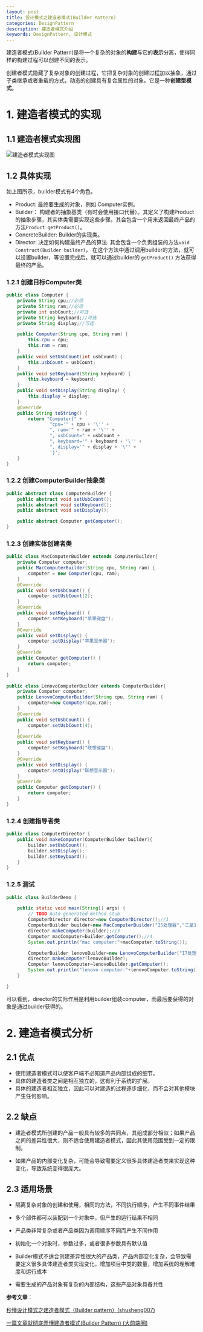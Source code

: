 ```yaml
---
layout: post
title: 设计模式之建造者模式(Builder Pattern)
categories: DesignPattern
description: 建造者模式介绍
keywords: DesignPattern, 设计模式
---
```


建造者模式(Builder Pattern)是将一个复杂的对象的**构建**与它的**表示**分离，使得同样的构建过程可以创建不同的表示。

创建者模式隐藏了复杂对象的创建过程，它把复杂对象的创建过程加以抽象，通过子类继承或者重载的方式，动态的创建具有复合属性的对象。它是一种**创建型模式**。

# 1. 建造者模式的实现

## 1.1 建造者模式实现图

![建造者模式实现图](/images/posts/designpattern/Builder_UML_class_diagram.png)

## 1.2 具体实现

如上图所示，builder模式有4个角色。

- Product: 最终要生成的对象，例如 Computer实例。
- Builder： 构建者的抽象基类（有时会使用接口代替）。其定义了构建Product的抽象步骤，其实体类需要实现这些步骤。其会包含一个用来返回最终产品的方法`Product getProduct()`。
- ConcreteBuilder: Builder的实现类。
- Director: 决定如何构建最终产品的算法. 其会包含一个负责组装的方法`void Construct(Builder builder)`， 在这个方法中通过调用builder的方法，就可以设置builder，等设置完成后，就可以通过builder的 `getProduct()` 方法获得最终的产品。

### 1.2.1 创建目标Computer类

```java
public class Computer {
	private String cpu;//必须
    private String ram;//必须
    private int usbCount;//可选
    private String keyboard;//可选
    private String display;//可选

    public Computer(String cpu, String ram) {
        this.cpu = cpu;
        this.ram = ram;
    }
    public void setUsbCount(int usbCount) {
        this.usbCount = usbCount;
    }
    public void setKeyboard(String keyboard) {
        this.keyboard = keyboard;
    }
    public void setDisplay(String display) {
        this.display = display;
    }
    @Override
    public String toString() {
        return "Computer{" +
                "cpu='" + cpu + '\'' +
                ", ram='" + ram + '\'' +
                ", usbCount=" + usbCount +
                ", keyboard='" + keyboard + '\'' +
                ", display='" + display + '\'' +
                '}';
    }
}
```

### 1.2.2 创建ComputerBuilder抽象类

```java
public abstract class ComputerBuilder {
	public abstract void setUsbCount();
    public abstract void setKeyboard();
    public abstract void setDisplay();

    public abstract Computer getComputer();
}
```

### 1.2.3 创建实体创建者类

```java
public class MacComputerBuilder extends ComputerBuilder{
	private Computer computer;
    public MacComputerBuilder(String cpu, String ram) {
        computer = new Computer(cpu, ram);
    }
    @Override
    public void setUsbCount() {
        computer.setUsbCount(2);
    }
    @Override
    public void setKeyboard() {
        computer.setKeyboard("苹果键盘");
    }
    @Override
    public void setDisplay() {
        computer.setDisplay("苹果显示器");
    }
    @Override
    public Computer getComputer() {
        return computer;
    }
}

public class LenovoComputerBuilder extends ComputerBuilder{
	private Computer computer;
    public LenovoComputerBuilder(String cpu, String ram) {
        computer=new Computer(cpu,ram);
    }
    @Override
    public void setUsbCount() {
        computer.setUsbCount(4);
    }
    @Override
    public void setKeyboard() {
        computer.setKeyboard("联想键盘");
    }
    @Override
    public void setDisplay() {
        computer.setDisplay("联想显示器");
    }
    @Override
    public Computer getComputer() {
        return computer;
    }
}
```

### 1.2.4 创建指导者类

```java
public class ComputerDirector {
	public void makeComputer(ComputerBuilder builder){
        builder.setUsbCount();
        builder.setDisplay();
        builder.setKeyboard();
    }
}
```

### 1.2.5 测试

```java
public class BuilderDemo {

	public static void main(String[] args) {
		// TODO Auto-generated method stub
		ComputerDirector director=new ComputerDirector();//1
        ComputerBuilder builder=new MacComputerBuilder("I5处理器","三星125");//2
        director.makeComputer(builder);//3
        Computer macComputer=builder.getComputer();//4
        System.out.println("mac computer:"+macComputer.toString());

        ComputerBuilder lenovoBuilder=new LenovoComputerBuilder("I7处理器","海力士222");
        director.makeComputer(lenovoBuilder);
        Computer lenovoComputer=lenovoBuilder.getComputer();
        System.out.println("lenovo computer:"+lenovoComputer.toString());
	}

}
```

可以看到，director的实际作用是利用builder组装computer，而最后要获得的对象是通过builder获得的。

# 2. 建造者模式分析

## 2.1 优点

- 使用建造者模式可以使客户端不必知道产品内部组成的细节。
- 具体的建造者类之间是相互独立的，这有利于系统的扩展。
- 具体的建造者相互独立，因此可以对建造的过程逐步细化，而不会对其他模块产生任何影响。

## 2.2 缺点

- 建造者模式所创建的产品一般具有较多的共同点，其组成部分相似；如果产品之间的差异性很大，则不适合使用建造者模式，因此其使用范围受到一定的限制。

- 如果产品的内部变化复杂，可能会导致需要定义很多具体建造者类来实现这种变化，导致系统变得很庞大。

## 2.3 适用场景

- 隔离复杂对象的创建和使用，相同的方法，不同执行顺序，产生不同事件结果

- 多个部件都可以装配到一个对象中，但产生的运行结果不相同

- 产品类非常复杂或者产品类因为调用顺序不同而产生不同作用

- 初始化一个对象时，参数过多，或者很多参数具有默认值

- Builder模式不适合创建差异性很大的产品类，产品内部变化复杂，会导致需要定义很多具体建造者类实现变化，增加项目中类的数量，增加系统的理解难度和运行成本

- 需要生成的产品对象有复杂的内部结构，这些产品对象具备共性

**参考文章**：

[秒懂设计模式之建造者模式（Builder pattern）(shusheng007)](https://zhuanlan.zhihu.com/p/58093669)

[一篇文章就彻底弄懂建造者模式(Builder Pattern) (大前端圈)](https://www.jianshu.com/p/3d1c9ffb0a28)